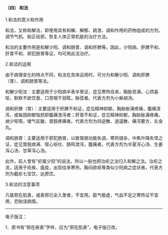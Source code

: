 #### （四）  和法

1.和法的意义和作用

和法，又称和解法，即使用具有和解、解郁、疏泄、调和作用的药物组成的方剂，调节气机、助正祛邪，恢复人体正常机能的治疗方法。

和法的主要作用是和解少阳、调和肠胃、调和肝脾等。因此，少阳病、肝脾不和、肝胃不和、邪犯肠胃等证，均可用此法治疗。

2.和法的运用

由于病理变化的特点不同，和法在具体运用时，可分为和解少阳、调和肝脾（胃）、调和肠胃等法。

和解少阳法：主要适用于少阳病半表半里证，症见寒热往来，胸胁苦满，心烦喜呕，默默不欲饮食，口苦咽干目眩，脉弦者。代表方剂为小柴胡汤。

调和肝脾（胃）：主要适用于肝脾不和证，症见精神抑郁，胸胁胀满疼痛，腹痛泄泻，或每因抑郁恼怒即腹痛泄泻者；肝胃不和证，症见精神抑郁，胸胁胀满疼痛，纳少呕噁，嗳气反酸，胃脘疼痛者。代表方剂为四逆散、逍遥散、痛泻要方、左金丸。

调和肠胃：主要适用于邪犯肠胃，以致胃肠功能失调，寒热错杂，中焦升降失常之证，症见胃脘痞满、噁心呕吐、肠鸣泄泻，腹痛者。代表方剂为半夏泻心汤、生姜泻心汤、甘草泻心汤。

此外，前人曾有”疟属少阳”的说法，所以一般也把治疟之法归入和解之法。治疟之法，适用于疟疾、瘟疫，出现往来寒热、胸闷欲呕等类似少阳病之症状者。代表方剂为截疟七宝饮、达原饮。

3.和法的注意事项

凡属邪在肌表，或表邪已全入里者，不宜用。脏气极虚，气血不足之寒热证不宜用，恐贻误病情。

------

电子版注：

1、原书有“邪在疾表”字样，应为“邪在肌表”，电子版已改。
